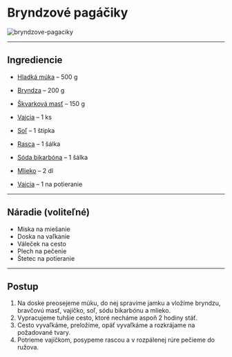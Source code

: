 # Bryndzové pagáčiky

![bryndzove-pagaciky](https://img-new.mimibazar.sk/h/bs/10/091117/13/j20199.jpg "Bryndzové pagáčiky")

---

## Ingrediencie

- [Hladká múka](https://www.albert.cz/shop/Trvanlive/Peceni-a-prisady-na-vareni/Mouky-a-krupice/Hladke/Albert-Mouka-hladka-psenicna/p/23323995) – 500 g
- [Bryndza](https://www.albert.cz/shop/Mlecne-a-chlazene/Syry/Zahranicni/Slovenske/Liptov-Bryndza-plnotucna/p/27903155) – 200 g
- [Škvarková masť](https://www.albert.cz/shop/Maso-a-ryby/Veprove/Sadlo-a-jatra/Albert-Comperio-Sadlo/p/26258799) – 150 g
- [Vajcia](https://www.albert.cz/shop/Mlecne-a-chlazene/Vejce-a-drozdi/Albert-Vejce-z-podestylky-vel-M/p/20586232) – 1 ks
- [Soľ](https://www.albert.cz/shop/Trvanlive/Koreni-ochucovadla/Sul/Jemna/Sul-kamenna-jemne-mleta-s-jodem/p/23232099) – 1 štipka
- [Rasca](https://www.albert.cz/shop/Trvanlive/Peceni-a-prisady-na-vareni/Koreni-a-prisady/Albert-Jodovana-kuchynska-sol/p/23323995) – 1 šálka
- [Sóda bikarbóna](https://www.albert.cz/shop/Trvanlive/Peceni-a-prisady-na-vareni/Kypridla/Jedla-soda/Dr-Oetker-Jedla-soda/p/22980519) – 1 šálka
- [Mlieko](https://www.albert.cz/shop/Mlecne-a-chlazene/Mleko-a-mlecne-napoje/Trvanlive-mleko/Albert-Mleko-polotucne-trvanlive-1-5-/p/23329652) – 2 dl


- [Vajcia](https://www.albert.cz/shop/Mlecne-a-chlazene/Vejce-a-drozdi/Albert-Vejce-z-podestylky-vel-M/p/20586232) – 1  na potieranie

---

## Náradie (voliteľné)

- Miska na miešanie
- Doska na vaľkanie
- Váleček na cesto
- Plech na pečenie
- Štetec na potieranie

---

## Postup

1. Na doske preosejeme múku, do nej spravíme jamku a vložíme bryndzu, bravčovú masť, vajíčko, soľ, sódu bikarbónu a mlieko.
2. Vypracujeme tuhšie cesto, ktoré necháme aspoň 2 hodiny stáť.
3. Cesto vyvaľkáme, preložíme, opäť vyvaľkáme a rozkrájame na požadované tvary.
4. Potrieme vajíčkom, posypeme rascou a v rozpálenej rúre pečieme do ružova.
